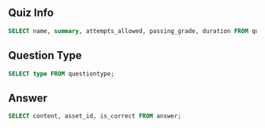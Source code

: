 ## Quiz Info

```sql
SELECT name, summary, attempts_allowed, passing_grade, duration FROM quiz;
```

## Question Type

```sql
SELECT type FROM questiontype;
```

## Answer

```sql
SELECT content, asset_id, is_correct FROM answer;
```
